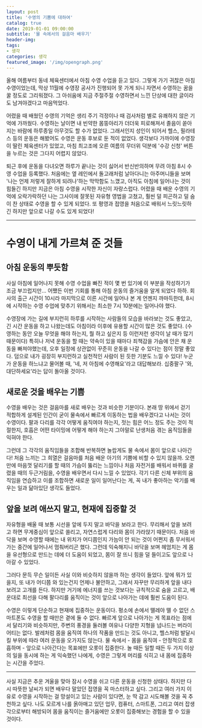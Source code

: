 ```yaml
---
layout: post
title: '수영의 기쁨에 대하여'
catalog: true
date: 2019-01-01 09:00:00
subtitle: '물 속에서의 걸음마 배우기'
header-img: 
tags: 
- 생각
categories: 생각
featured_image: '/img/opengraph.png'
---
```


올해 여름부터 동네 체육센터에서 아침 수영 수업을 듣고 있다. 그렇게 가기 귀찮은 아침 수영이었는데, 막상 11월에 수영장 공사가 진행되어 못 가게 되니 자면서 수영하는 꿈을 꿀 정도로 그리워졌다. 그 아쉬움에 지금 주절주절 수영하면서 느낀 단상에 대한 글이라도 남겨야겠다고 마음먹었다.

어렸을 때 배웠던 수영의 기억은 생리 주기 걱정이나 때 검사처럼 별로 유쾌하지 않은 기억에 가까웠다. 수영하는 날이면 내 빈약한 몸뚱아리가 더더욱 피로해져서 졸음이 쏟아지는 바람에 하루종일 아무것도 할 수가 없었다. 그래서인지 성인이 되어서 헬스, 필라테스 등의 운동은 해봤어도 수영은 운동 후보로 둔 적이 없었다. 생각보다 가까이에 수영장이 딸린 체육센터가 있었고, 마침 최고조에 오른 여름의 무더위 덕분에 '수강 신청' 버튼을 누르는 것은 그다지 어렵지 않았다.

퇴근 후에 운동을 다녀오면 하루가 끝나는 것이 싫어서 반신반의하며 무려 아침 8시 수영 수업을 등록했다. 처음에는 옆 레인에서 돌고래처럼 날아다니는 아주머니들을 보며 '나는 언제 저렇게 잘하게 되려나'하는 막막함도 느꼈고, 아직도 아침에 일어나는 것이 힘들긴 하지만 지금은 아침 수영을 시작한 자신이 자랑스럽다. 어렸을 때 배운 수영의 기억에 오락가락하던 나는 그사이에 잘못된 자유형 영법을 고쳤고, 훨씬 덜 피곤하고 덜 숨이 찬 상태로 수영을 할 수 있게 되었다. 또 평영과 접영을 처음으로 배워서 느릿느릿하긴 하지만 앞으로 나갈 수도 있게 되었다!

---


# 수영이 내게 가르쳐 준 것들


## 아침 운동의 뿌듯함

사실 아침에 일어나지 못해 수영 수업을 빠진 적이 몇 번 있기에 이 부분을 작성하기가 조금 부끄럽지만... 어쨌든 이번 기회를 통해 아침 운동의 즐거움을 알게 되었다 하하. 회사의 출근 시간이 10시라 마지막으로 이른 시간에 일어나 본 게 언젠지 까마득한데, 8시에 시작하는 수영 수업에 맞추기 위해서는 최소한 7시 10분에는 일어나야 했다. 

수영장에 가는 길에 부지런히 하루를 시작하는 사람들의 모습을 바라보는 것도 좋았고, 긴 시간 운동을 하고 나왔는데도 아침이라 이후에 유용할 시간이 많은 것도 좋았다. (수영하는 동안 오늘 무엇을 해야 하는지, 뭘 하고 싶은지 등 이런저런 생각이 날 때가 많기 때문이다) 특히나 저녁 운동을 할 때는 약속이 있을 때마다 죄책감을 가슴에 안은 채 운동을 빠져야했는데, 오후 일정에 상관없이 꾸준히 운동을 나갈 수 있다는 점이 정말 좋았다. 덤으로 내가 굉장히 부지런하고 실천적인 사람이 된 듯한 기분도 느낄 수 있다! 누군가 운동을 하느냐고 물어볼 때, '네, 저 아침에 수영해요'라고 대답해보라. 십중팔구 '와, 대단하세요'라는 답이 돌아올 것이다.


## 새로운 것을 배우는 기쁨

수영을 배우는 것은 걸음마를 새로 배우는 것과 비슷한 기분이다. 본래 땅 위에서 걷기 적합하게 설계된 인간이 굳이 물속에서 빠르게 이동하는 법을 배우겠다고 나서는 것이 수영이다. 팔과 다리를 각각 어떻게 움직여야 하는지, 젓는 힘은 어느 정도 주는 것이 적절한지, 호흡은 어떤 타이밍에 어떻게 해야 하는지 그야말로 난생처음 겪는 움직임들을 익혀야 한다. 

그런데 그 각각의 움직임들을 조합해 반복하면 놀랍게도 물 속에서 몸이 앞으로 나아간다! 처음 느끼는 그 희열은 걸음마를 처음 배운 아기의 기쁨에 비할 수 있지 않을까. 오랜만에 마음껏 달리기를 할 때의 가슴이 뚫리는 느낌이나 처음 자전거를 배워서 바퀴를 굴렸을 때의 두근거림을, 수영을 배우면서 다시 느낄 수 있었다. 각기 다른 신체 부위의 움직임을 연습하고 이를 조합하면 새로운 일이 일어난다는 게, 꼭 내가 좋아하는 악기를 배우는 일과 닮아있단 생각도 들었다.


## 앞을 보려 애쓰지 말고, 현재에 집중할 것

자유형을 배울 때 보통 시선을 앞에 두지 말고 바닥을 보라고 한다. 무리해서 앞을 보려고 하면 무게중심이 앞으로 쏠리고, 자연스럽게 다리와 몸이 가라앉기 때문이다. 처음 바닥을 보며 수영할 때에는 내 위치가 어디쯤인지 가늠이 안 되는 것이 어쩐지 좀 무서워서 가는 중간에 일어나서 멈춰버리곤 했다. 그런데 익숙해지니 바닥을 보며 헤엄치는 게 몸을 유선형으로 만드는 데에 더 도움이 되었고, 몸이 잘 뜨니 힘을 덜 들이고도 앞으로 나아갈 수 있었다. 

그러다 문득 무슨 일이든 사실 이와 비슷하지 않을까 하는 생각이 들었다. 앞에 뭐가 있을지, 또 내가 어디쯤 와 있는건지 언제나 불안하고, 그래서 자꾸만 무리하게 앞을 내다보려고 고개를 든다. 하지만 거기에 에너지를 쓰는 것보다는 규칙적으로 숨을 고르고, 배운대로 최선을 다해 팔다리를 움직이는 것이 앞으로 나아가는 데에 훨씬 도움이 된다.

수영은 이렇게 단순하고 현재에 집중하는 운동이다. 평소에 손에서 뗄레야 뗄 수 없던 스마트폰도 수영을 할 때만은 곁에 둘 수 없다. 빠르게 앞으로 나아가는 게 목표라는 점에서 달리기와 비슷하지만, 주변의 풍경을 둘러볼 여유나 다양한 지형을 넘나드는 버라이어티는 없다. 발레처럼 몸을 움직여 하나의 작품을 만드는 것도 아니고, 헬스처럼 발달시킬 부위에 따라 여러 운동을 오가지도 않는다. 물 속에서 - 몸을 움직여 - 안정적으로 호흡하며 - 앞으로 나아간다는 목표에만 오롯이 집중한다. 놀 때든 일할 때든 두 가지 이상의 일을 동시에 하는 게 익숙했던 나에게, 수영은 그렇게 머리를 식히고 내 몸에 집중하는 시간을 주었다.


---


사실 지금은 추운 겨울을 맞아 잠시 수영을 쉬고 다른 운동을 신청한 상태다. 하지만 다시 따뜻한 날씨가 되면 배우다 말았던 접영을 꼭 마스터하고 싶다. 그리고 여러 가지 이유로 수영을 시작하는 걸 망설이고 있는 사람이 있다면, 눈 딱 감고 시도해볼 것을 꼭 추천하고 싶다. 나도 모르게 나를 옭아매고 있던 업무, 컴퓨터, 스마트폰, 그리고 여러 잡생각으로부터 해방되어 몸을 움직이는 즐거움에만 오롯이 집중해보는 경험을 할 수 있을 것이다.
